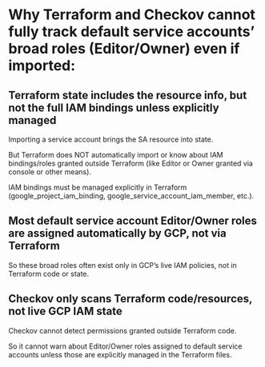 # Why Terraform and Checkov cannot fully track default service accounts’ broad roles (Editor/Owner) even if imported:

## Terraform state includes the resource info, but not the full IAM bindings unless explicitly managed

Importing a service account brings the SA resource into state.

But Terraform does NOT automatically import or know about IAM bindings/roles granted outside Terraform (like Editor or Owner granted via console or other means).

IAM bindings must be managed explicitly in Terraform (google_project_iam_binding, google_service_account_iam_member, etc.).

## Most default service account Editor/Owner roles are assigned automatically by GCP, not via Terraform

So these broad roles often exist only in GCP’s live IAM policies, not in Terraform code or state.

## Checkov only scans Terraform code/resources, not live GCP IAM state

Checkov cannot detect permissions granted outside Terraform code.

So it cannot warn about Editor/Owner roles assigned to default service accounts unless those are explicitly managed in the Terraform files.

